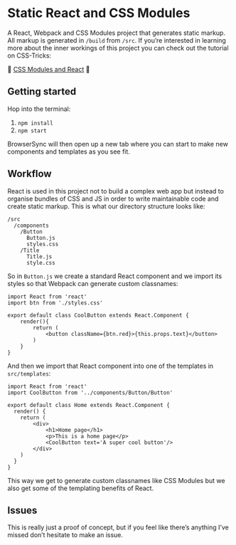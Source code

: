 # Static React and CSS Modules

A React, Webpack and CSS Modules project that generates static markup. All markup is generated in `/build` from `/src`. If you’re interested in learning more about the inner workings of this project you can check out the tutorial on CSS-Tricks:

📕 [CSS Modules and React](https://css-tricks.com/css-modules-part-3-react/) 📕


## Getting started

Hop into the terminal:

1. `npm install`
2. `npm start`

BrowserSync will then open up a new tab where you can start to make new components and templates as you see fit. 

## Workflow

React is used in this project not to build a complex web app but instead to organise bundles of CSS and JS in order to write maintainable code and create static markup. This is what our directory structure looks like:

```
/src
  /components
    /Button
      Button.js
      styles.css
    /Title
      Title.js
      style.css
```

So in `Button.js` we create a standard React component and we import its styles so that Webpack can generate custom classnames: 

```
import React from 'react'
import btn from './styles.css'

export default class CoolButton extends React.Component {
    render(){
        return (
            <button className={btn.red}>{this.props.text}</button>
        )
    }
}
```

And then we import that React component into one of the templates in `src/templates`: 

```
import React from 'react'
import CoolButton from '../components/Button/Button'

export default class Home extends React.Component {
  render() {
    return (
        <div>
            <h1>Home page</h1>
            <p>This is a home page</p>
            <CoolButton text='A super cool button'/>
        </div>
    )
  }
}
```

This way we get to generate custom classnames like CSS Modules but we also get some of the templating benefits of React.

## Issues

This is really just a proof of concept, but if you feel like there’s anything I’ve missed don’t hesitate to make an issue. 
